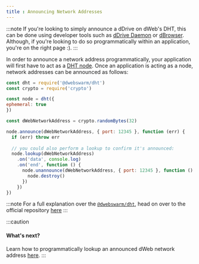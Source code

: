 ```yaml
---
title : Announcing Network Addresses
---
```


:::note
If you're looking to simply announce a dDrive on dWeb's DHT, this can be done using developer tools such as [dDrive Daemon](/ddrives/using-ddrives) or [dBrowser](https://docs.dbrowser.com). Although, if you're looking to do so programmatically within an application, you're on the right page :).
:::

In order to announce a network address programmatically, your application will first have to act as a [DHT node](/discovery/creating-a-dht-node). Once an application is acting as a node, network addresses can be announced as follows:

```javascript {}
const dht = require('@dwebswarm/dht')
const crypto = require('crypto')

const node = dht({
ephemeral: true
})

const dWebNetworkAddress = crypto.randomBytes(32)

node.announce(dWebNetworkAddress, { port: 12345 }, function (err) {
  if (err) throw err
  
  // you could also perform a lookup to confirm it's announced:
  node.lookup(dWebNetworkAddress)
    .on('data', console.log)
    .on('end', function () {
      node.unannounce(dWebNetworkAddress, { port: 12345 }, function () {
        node.destroy()
      })
    })
})

```
:::note 
For a full explanation over the [`@dwebswarm/dht`](https://github.com/distributedweb/dht/), head on over to the official repository [here](https://github.com/distributedweb/dht)
:::

:::caution
#### What's next?
Learn how to programmatically lookup an announced dWeb network address [here](/discovery/looking-up-network-addresses).
:::